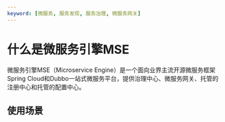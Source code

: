 ```yaml
---
keyword: [微服务, 服务发现, 服务治理, 微服务网关]
---
```


# 什么是微服务引擎MSE

微服务引擎MSE（Microservice Engine）是一个面向业界主流开源微服务框架Spring Cloud和Dubbo一站式微服务平台，提供治理中心、微服务网关、托管的注册中心和托管的配置中心。

## 使用场景


